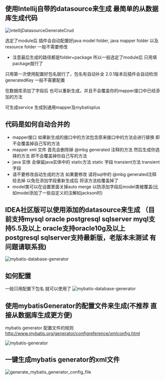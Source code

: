 ## 使用Intellij自带的datasource来生成 最简单的从数据库生成代码

![intellijDatasourceGenerateCrud](https://raw.githubusercontent.com/gejun123456/MyBatisCodeHelper-Pro/master/screenshots/databaseCrud.gif)

选定了module后 插件会自动配置好java model folder, java mapper folder 以及 resource folder 一般不需要修改

* 注意最后生成的路径都是folder+package  所以一般选定了module后 只用填package就行了

只用第一次使用配置好包名就行了，包名有自动补全 2.0.1版本后插件会自动检测 generatedKey 一般不需要配置

在数据库添加了字段后 也可以重新生成，并且不会覆盖你的mapper接口中已经添加的方法

可生成service 生成到通用mapper及mybatisplus

## 代码是如何自动合并的
- mapper接口 如果新生成的接口中的方法包含原来接口中的方法会进行替换 即不会覆盖掉自己写的方法
- mapper xml 文件 首先会删除掉 @mbg generated 注释的方法 然后生成你选择的方法  即不会覆盖掉你自己写的方法
- java 实体 会保留java实体中的 static方法 static 字段 transient方法 transient字段
- 请不要修改自动生成的方法 如果要修改 请将sql中的 @mbg generated注释给去掉 以免在添加字段重新生成后 将该方法给覆盖掉了
- model类可以在设置里面关掉auto merge 以防添加字段后model类被覆盖(比如model添加了一些自定义的注解如jackson时)

## IDEA社区版可以使用添加的datasource来生成 （目前支持mysql oracle postgresql sqlserver  myql支持5.5及以上  oracle支持oracle10g及以上 postgresql sqlserver支持最新版，老版本未测试 有问题请联系我) 

![mybatis-database-generator](https://raw.githubusercontent.com/gejun123456/MyBatisCodeHelper-Pro/master/screenshots/configDatabaseToUseMybatisGenerator.gif)

## 如何配置

一般只用配置下包名 就可以使用了
![mybatis-database-generator](https://raw.githubusercontent.com/gejun123456/MyBatisCodeHelper-Pro/master/screenshots/DatabaseGenerateSetting.png)

## 使用mybatisGenerator的配置文件来生成(不推荐 直接从数据库生成更方便)

 mybatis generator 配置文件的规则   
  http://www.mybatis.org/generator/configreference/xmlconfig.html

![mybatis-generator](https://raw.githubusercontent.com/gejun123456/MyBatisCodeHelper-Pro/master/screenshots/2017_08_06_mybatis_generator.gif)
    
## 一键生成mybatis generator的xml文件

![generate_mybatis_generator_config_file](https://raw.githubusercontent.com/gejun123456/MyBatisCodeHelper-Pro/master/screenshots/generate_mybatis_generator_config_file.gif)
